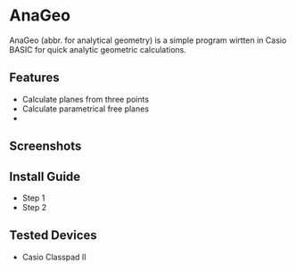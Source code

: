 AnaGeo
======
AnaGeo (abbr. for analytical geometry) is a simple program wirtten in Casio BASIC for quick analytic geometric calculations.
## Features ##
* Calculate planes from three points
* Calculate parametrical free planes
* 
## Screenshots ##

## Install Guide ##
* Step 1
* Step 2
## Tested Devices ##
* Casio Classpad II
